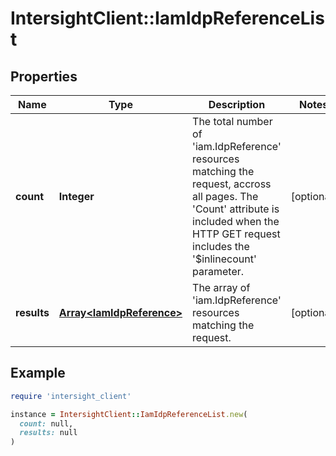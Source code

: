 # IntersightClient::IamIdpReferenceList

## Properties

| Name | Type | Description | Notes |
| ---- | ---- | ----------- | ----- |
| **count** | **Integer** | The total number of &#39;iam.IdpReference&#39; resources matching the request, accross all pages. The &#39;Count&#39; attribute is included when the HTTP GET request includes the &#39;$inlinecount&#39; parameter. | [optional] |
| **results** | [**Array&lt;IamIdpReference&gt;**](IamIdpReference.md) | The array of &#39;iam.IdpReference&#39; resources matching the request. | [optional] |

## Example

```ruby
require 'intersight_client'

instance = IntersightClient::IamIdpReferenceList.new(
  count: null,
  results: null
)
```

